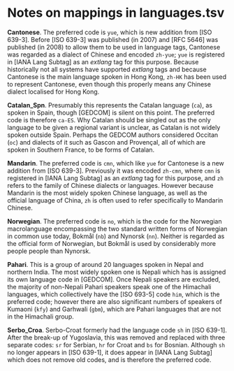 Notes on mappings in languages.tsv
==================================

**Cantonese**.   The preferred code is `yue`, which is new addition from
[ISO 639-3].  Before [ISO 639-3] was published (in 2007) and [RFC 5646]
was published (in 2008) to allow them to be used in language tags,
Cantonese was regarded as a dialect of Chinese and encoded `zh-yue`;
`yue` is registered in [IANA Lang Subtag] as an *extlang* tag for this
purpose.  Because historically not all systems have supported *extlang*
tags and because Cantonese is the main language spoken in Hong Kong,
`zh-HK` has been used to represent Cantonese, even though this properly
means any Chinese dialect localised for Hong Kong.

**Catalan_Spn**.  Presumably this represents the Catalan language
(`ca`), as spoken in Spain, though [GEDCOM] is silent on this point.
The preferred code is therefore `ca-ES`.  Why Catalan should be singled
out as the only language to be given a regional variant is unclear, as
Catalan is not widely spoken outside Spain.  Perhaps the GEDCOM authors
considered Occitan (`oc`) and dialects of it such as Gascon and
Provençal, all of which are spoken in Southern France, to be forms of
Catalan.

**Mandarin**.  The preferred code is `cmn`, which like `yue` for
Cantonese is a new addition from [ISO 639-3].  Previously it was encoded
`zh-cmn`, where `cmn` is registered in [IANA Lang Subtag] as an
*extlang* tag for this purpose, and `zh` refers to the family of Chinese
dialects or languages.  However because Mandarin is the most widely
spoken Chinese language, as well as the official language of China, `zh`
is often used to refer specifically to Mandarin Chinese.

**Norwegian**.  The preferred code is `no`, which is the code for the
Norwegian macrolanguage encompassing the two standard written forms of
Norwegian in common use today, Bokmål (`nb`) and Nynorsk (`nn`).
Neither is regarded as the official form of Norwegian, but Bokmål is
used by considerably more people people than Nynorsk.

**Pahari**.  This is a group of around 20 languages spoken in Nepal and
northern India.  The most widely spoken one is Nepali which has is
assigned its own language code in [GEDCOM].  Once Nepali speakers are
excluded, the majority of non-Nepali Pahari speakers speak one of the
Himachali languages, which collectively have the [ISO 693-5] code `him`,
which is the preferred code; however there are also significant numbers
of speakers of Kumaoni (`kfy`) and Garhwali (`gbm`), which are Pahari
languages that are not in the Himachali group.

**Serbo_Croa**.  Serbo-Croat formerly had the language code `sh` in [ISO
639-1].  After the break-up of Yugoslavia, this was removed and replaced
with three separate codes: `sr` for Serbian, `hr` for Croat and `bs` for
Bosnian.  Although `sh` no longer appears in [ISO 639-1], it does appear
in [IANA Lang Subtag] which does not remove old codes, and is therefore
the preferred code.
